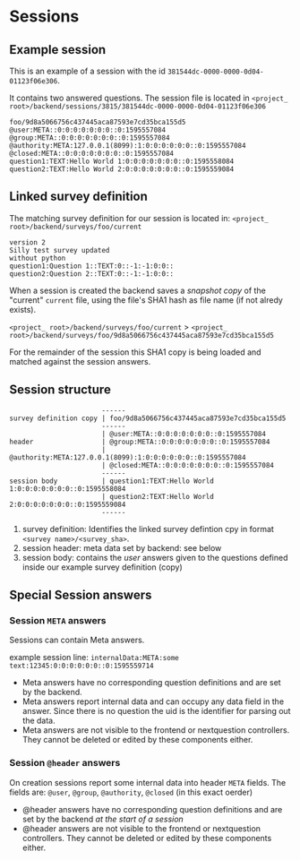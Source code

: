 # Sessions

## Example session

This is an example of a session with the id `381544dc-0000-0000-0d04-01123f06e306`.

It contains two answered questions.
The session file is located in `<project_ root>/backend/sessions/3815/381544dc-0000-0000-0d04-01123f06e306`

```
foo/9d8a5066756c437445aca87593e7cd35bca155d5
@user:META::0:0:0:0:0:0:0::0:1595557084
@group:META::0:0:0:0:0:0:0::0:1595557084
@authority:META:127.0.0.1(8099):1:0:0:0:0:0:0::0:1595557084
@closed:META::0:0:0:0:0:0:0::0:1595557084
question1:TEXT:Hello World 1:0:0:0:0:0:0:0::0:1595558084
question2:TEXT:Hello World 2:0:0:0:0:0:0:0::0:1595559084

```

## Linked survey definition

The matching survey definition for our session is located in: `<project_ root>/backend/surveys/foo/current`

```
version 2
Silly test survey updated
without python
question1:Question 1::TEXT:0::-1:-1:0:0::
question2:Question 2::TEXT:0::-1:-1:0:0::
```

When a session is created the backend saves a *snapshot copy* of the "current" `current` file, using the file's SHA1 hash as file name (if not alredy exists).

`<project_ root>/backend/surveys/foo/current` > `<project_ root>/backend/surveys/foo/9d8a5066756c437445aca87593e7cd35bca155d5`

For the remainder of the session this SHA1 copy is being loaded and matched against the session answers.

## Session structure

```
                       ------
survey definition copy | foo/9d8a5066756c437445aca87593e7cd35bca155d5
                       ------
                       | @user:META::0:0:0:0:0:0:0::0:1595557084
header                 | @group:META::0:0:0:0:0:0:0::0:1595557084
                       | @authority:META:127.0.0.1(8099):1:0:0:0:0:0:0::0:1595557084
                       | @closed:META::0:0:0:0:0:0:0::0:1595557084
                       ------
session body           | question1:TEXT:Hello World 1:0:0:0:0:0:0:0::0:1595558084
                       | question2:TEXT:Hello World 2:0:0:0:0:0:0:0::0:1595559084
                       ------
```

1) survey definition: Identifies the linked survey defintion cpy in format `<survey name>/<survey_sha>`.
2) session header: meta data set by backend: see below
3) session body: contains the *user* answers given to the questions defined inside our example survey definition (copy)

## Special Session answers

### Session `META` answers

Sessions can contain Meta answers.

example session line: `internalData:META:some text:12345:0:0:0:0:0:0::0:1595559714`

* Meta answers have no corresponding question definitions and are set by the backend.
* Meta answers report internal data and can occupy any data field in the answer. Since there is no question the uid is the identifier for parsing out the data.
* Meta answers are not visible to the frontend or nextquestion controllers. They cannot be deleted or edited by these components either.

### Session `@header` answers

On creation sessions report some internal data into header `META` fields.
The fields are: `@user`, `@group`, `@authority`, `@closed` (in this exact oerder)

* @header answers have no corresponding question definitions and are set by the backend *at the start of a session*
* @header answers are not visible to the frontend or nextquestion controllers. They cannot be deleted or edited by these components either.

